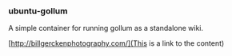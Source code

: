 ### ubuntu-gollum

A simple container for running gollum as a standalone wiki.

[http://billgerckenphotography.com/](This is a link to the content)


